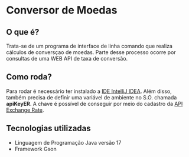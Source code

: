 # Conversor de Moedas

## O que é?

Trata-se de um programa de interface de linha comando que realiza cálculos de conversçao de moedas. Parte desse processo ocorre por consultas de uma WEB API de taxa de conversão.

## Como roda?

Para rodar é necessário ter instalado a [IDE IntelliJ IDEA](https://www.jetbrains.com/idea/download/).
Além disso, também precisa de definir uma variável de ambiente no S.O. chamada **apiKeyER**. A chave é possível de conseguir por meio do cadastro da [API Exchange Rate](https://www.exchangerate-api.com/).

## Tecnologias utilizadas

* Linguagem de Programação Java versão 17
* Framework Gson